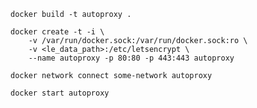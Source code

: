 ```shell
docker build -t autoproxy .
```

```shell
docker create -t -i \
    -v /var/run/docker.sock:/var/run/docker.sock:ro \
    -v <le_data_path>:/etc/letsencrypt \
    --name autoproxy -p 80:80 -p 443:443 autoproxy
```

```shell
docker network connect some-network autoproxy
```

```shell
docker start autoproxy
```
